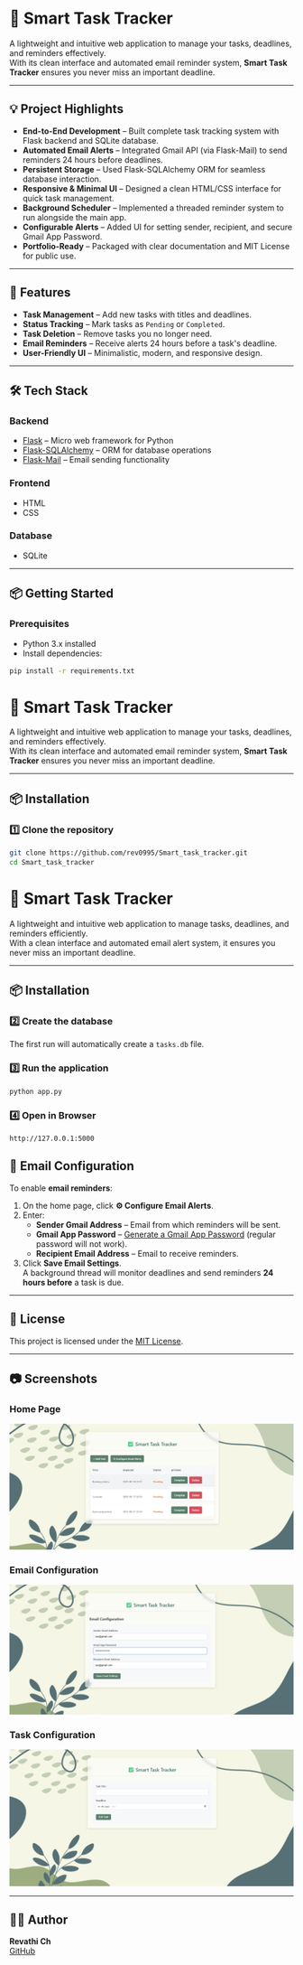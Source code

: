 # 📝 Smart Task Tracker

A lightweight and intuitive web application to manage your tasks, deadlines, and reminders effectively.  
With its clean interface and automated email reminder system, **Smart Task Tracker** ensures you never miss an important deadline.

---

## 💡 Project Highlights

- **End-to-End Development** – Built complete task tracking system with Flask backend and SQLite database.
- **Automated Email Alerts** – Integrated Gmail API (via Flask-Mail) to send reminders 24 hours before deadlines.
- **Persistent Storage** – Used Flask-SQLAlchemy ORM for seamless database interaction.
- **Responsive & Minimal UI** – Designed a clean HTML/CSS interface for quick task management.
- **Background Scheduler** – Implemented a threaded reminder system to run alongside the main app.
- **Configurable Alerts** – Added UI for setting sender, recipient, and secure Gmail App Password.
- **Portfolio-Ready** – Packaged with clear documentation and MIT License for public use.

---

## 🚀 Features

- **Task Management** – Add new tasks with titles and deadlines.
- **Status Tracking** – Mark tasks as `Pending` or `Completed`.
- **Task Deletion** – Remove tasks you no longer need.
- **Email Reminders** – Receive alerts 24 hours before a task's deadline.
- **User-Friendly UI** – Minimalistic, modern, and responsive design.

---

## 🛠️ Tech Stack

### Backend
- [Flask](https://flask.palletsprojects.com/) – Micro web framework for Python
- [Flask-SQLAlchemy](https://flask-sqlalchemy.palletsprojects.com/) – ORM for database operations
- [Flask-Mail](https://pythonhosted.org/Flask-Mail/) – Email sending functionality

### Frontend
- HTML
- CSS

### Database
- SQLite

---

## 📦 Getting Started

### Prerequisites
- Python 3.x installed  
- Install dependencies:

```bash
pip install -r requirements.txt
```
# 📝 Smart Task Tracker

A lightweight and intuitive web application to manage your tasks, deadlines, and reminders effectively.  
With its clean interface and automated email reminder system, **Smart Task Tracker** ensures you never miss an important deadline.

---

## 📦 Installation

### 1️⃣ Clone the repository
```bash
git clone https://github.com/rev0995/Smart_task_tracker.git
cd Smart_task_tracker
```
# 📝 Smart Task Tracker

A lightweight and intuitive web application to manage tasks, deadlines, and reminders efficiently.  
With a clean interface and automated email alert system, it ensures you never miss an important deadline.

---

## 📦 Installation

### 2️⃣ Create the database
The first run will automatically create a `tasks.db` file.

### 3️⃣ Run the application
```bash
python app.py
```
### 4️⃣ Open in Browser
```text
http://127.0.0.1:5000
```
## 📧 Email Configuration

To enable **email reminders**:

1. On the home page, click **⚙ Configure Email Alerts**.
2. Enter:
   - **Sender Gmail Address** – Email from which reminders will be sent.
   - **Gmail App Password** – [Generate a Gmail App Password](https://support.google.com/accounts/answer/185833) (regular password will not work).
   - **Recipient Email Address** – Email to receive reminders.
3. Click **Save Email Settings**.  
   A background thread will monitor deadlines and send reminders **24 hours before** a task is due.

---

## 📜 License
This project is licensed under the [MIT License](LICENSE).

---

## 📷 Screenshots
### Home Page
![Home Page](screenshots/homepage.png)

### Email Configuration
![Email Configuration](screenshots/emailconfig.png)
### Task Configuration
![Task Configuration](screenshots/taskconfig.png)

---

## 👩‍💻 Author
**Revathi Ch**  
[GitHub](https://github.com/rev0995)
